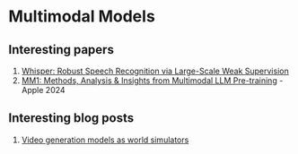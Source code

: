# Multimodal Models

## Interesting papers

1. [Whisper: Robust Speech Recognition via Large-Scale Weak Supervision](https://cdn.openai.com/papers/whisper.pdf)
2. [MM1: Methods, Analysis & Insights from Multimodal LLM Pre-training](https://arxiv.org/pdf/2403.09611.pdf) - Apple 2024

## Interesting blog posts

1. [Video generation models as world simulators](https://openai.com/research/video-generation-models-as-world-simulators)
